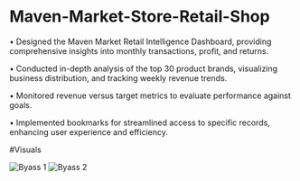 # Maven-Market-Store-Retail-Shop

•	Designed the Maven Market Retail Intelligence Dashboard, providing comprehensive insights into monthly transactions, profit, and returns.

•	Conducted in-depth analysis of the top 30 product brands, visualizing business distribution, and tracking weekly revenue trends.

•	Monitored revenue versus target metrics to evaluate performance against goals.

•	Implemented bookmarks for streamlined access to specific records, enhancing user experience and efficiency.

#Visuals

![Byass 1](https://github.com/Surjendud4/Maven-Market-Store-Retail-Shop-/assets/168835348/a3ad52d7-5f3e-4ec9-a697-57ccbd4774c4)
![Byass 2](https://github.com/Surjendud4/Maven-Market-Store-Retail-Shop-/assets/168835348/965e6e6d-b09f-4b8b-9ef0-4f106e35c0d1)

